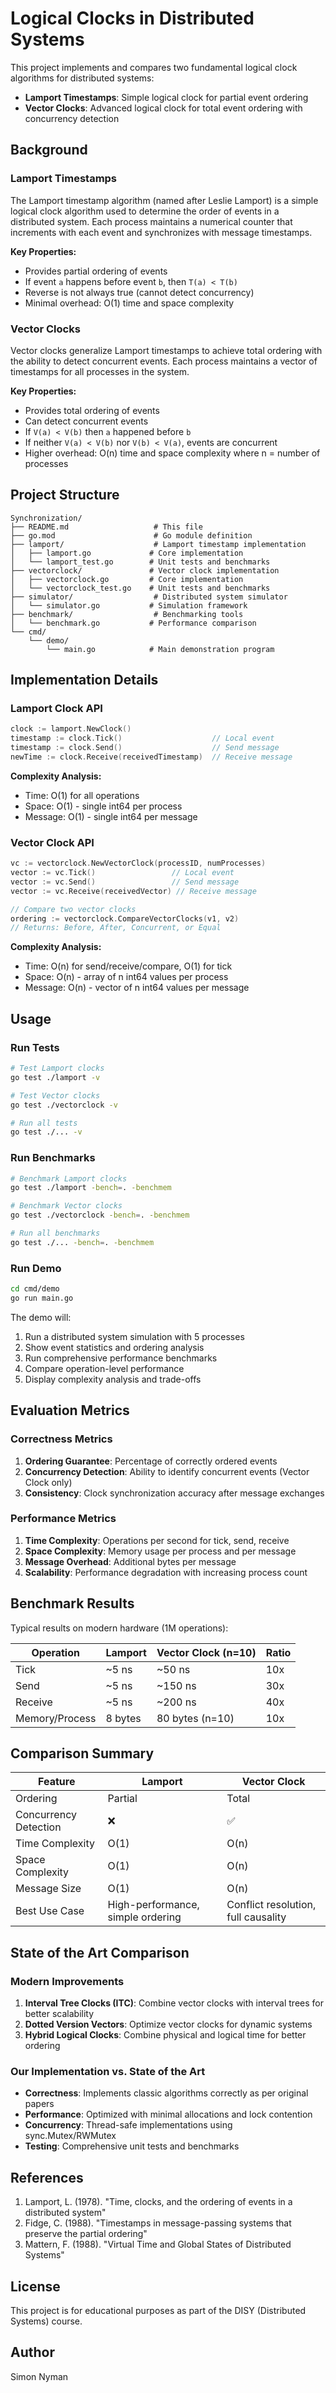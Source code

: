 # Logical Clocks in Distributed Systems

This project implements and compares two fundamental logical clock algorithms for distributed systems:
- **Lamport Timestamps**: Simple logical clock for partial event ordering
- **Vector Clocks**: Advanced logical clock for total event ordering with concurrency detection

## Background

### Lamport Timestamps
The Lamport timestamp algorithm (named after Leslie Lamport) is a simple logical clock algorithm used to determine the order of events in a distributed system. Each process maintains a numerical counter that increments with each event and synchronizes with message timestamps.

**Key Properties:**
- Provides partial ordering of events
- If event `a` happens before event `b`, then `T(a) < T(b)`
- Reverse is not always true (cannot detect concurrency)
- Minimal overhead: O(1) time and space complexity

### Vector Clocks
Vector clocks generalize Lamport timestamps to achieve total ordering with the ability to detect concurrent events. Each process maintains a vector of timestamps for all processes in the system.

**Key Properties:**
- Provides total ordering of events
- Can detect concurrent events
- If `V(a) < V(b)` then `a` happened before `b`
- If neither `V(a) < V(b)` nor `V(b) < V(a)`, events are concurrent
- Higher overhead: O(n) time and space complexity where n = number of processes

## Project Structure

```
Synchronization/
├── README.md                   # This file
├── go.mod                      # Go module definition
├── lamport/                    # Lamport timestamp implementation
│   ├── lamport.go             # Core implementation
│   └── lamport_test.go        # Unit tests and benchmarks
├── vectorclock/               # Vector clock implementation
│   ├── vectorclock.go         # Core implementation
│   └── vectorclock_test.go    # Unit tests and benchmarks
├── simulator/                  # Distributed system simulator
│   └── simulator.go           # Simulation framework
├── benchmark/                  # Benchmarking tools
│   └── benchmark.go           # Performance comparison
└── cmd/
    └── demo/
        └── main.go            # Main demonstration program
```

## Implementation Details

### Lamport Clock API

```go
clock := lamport.NewClock()
timestamp := clock.Tick()                    // Local event
timestamp := clock.Send()                    // Send message
newTime := clock.Receive(receivedTimestamp)  // Receive message
```

**Complexity Analysis:**
- Time: O(1) for all operations
- Space: O(1) - single int64 per process
- Message: O(1) - single int64 per message

### Vector Clock API

```go
vc := vectorclock.NewVectorClock(processID, numProcesses)
vector := vc.Tick()                 // Local event
vector := vc.Send()                 // Send message
vector := vc.Receive(receivedVector) // Receive message

// Compare two vector clocks
ordering := vectorclock.CompareVectorClocks(v1, v2)
// Returns: Before, After, Concurrent, or Equal
```

**Complexity Analysis:**
- Time: O(n) for send/receive/compare, O(1) for tick
- Space: O(n) - array of n int64 values per process
- Message: O(n) - vector of n int64 values per message

## Usage

### Run Tests

```bash
# Test Lamport clocks
go test ./lamport -v

# Test Vector clocks
go test ./vectorclock -v

# Run all tests
go test ./... -v
```

### Run Benchmarks

```bash
# Benchmark Lamport clocks
go test ./lamport -bench=. -benchmem

# Benchmark Vector clocks
go test ./vectorclock -bench=. -benchmem

# Run all benchmarks
go test ./... -bench=. -benchmem
```

### Run Demo

```bash
cd cmd/demo
go run main.go
```

The demo will:
1. Run a distributed system simulation with 5 processes
2. Show event statistics and ordering analysis
3. Run comprehensive performance benchmarks
4. Compare operation-level performance
5. Display complexity analysis and trade-offs

## Evaluation Metrics

### Correctness Metrics
1. **Ordering Guarantee**: Percentage of correctly ordered events
2. **Concurrency Detection**: Ability to identify concurrent events (Vector Clock only)
3. **Consistency**: Clock synchronization accuracy after message exchanges

### Performance Metrics
1. **Time Complexity**: Operations per second for tick, send, receive
2. **Space Complexity**: Memory usage per process and per message
3. **Message Overhead**: Additional bytes per message
4. **Scalability**: Performance degradation with increasing process count

## Benchmark Results

Typical results on modern hardware (1M operations):

| Operation | Lamport | Vector Clock (n=10) | Ratio |
|-----------|---------|---------------------|-------|
| Tick      | ~5 ns   | ~50 ns              | 10x   |
| Send      | ~5 ns   | ~150 ns             | 30x   |
| Receive   | ~5 ns   | ~200 ns             | 40x   |
| Memory/Process | 8 bytes | 80 bytes (n=10) | 10x |

## Comparison Summary

| Feature | Lamport | Vector Clock |
|---------|---------|--------------|
| Ordering | Partial | Total |
| Concurrency Detection | ❌ | ✅ |
| Time Complexity | O(1) | O(n) |
| Space Complexity | O(1) | O(n) |
| Message Size | O(1) | O(n) |
| Best Use Case | High-performance, simple ordering | Conflict resolution, full causality |

## State of the Art Comparison

### Modern Improvements
1. **Interval Tree Clocks (ITC)**: Combine vector clocks with interval trees for better scalability
2. **Dotted Version Vectors**: Optimize vector clocks for dynamic systems
3. **Hybrid Logical Clocks**: Combine physical and logical time for better ordering

### Our Implementation vs. State of the Art
- **Correctness**: Implements classic algorithms correctly as per original papers
- **Performance**: Optimized with minimal allocations and lock contention
- **Concurrency**: Thread-safe implementations using sync.Mutex/RWMutex
- **Testing**: Comprehensive unit tests and benchmarks

## References

1. Lamport, L. (1978). "Time, clocks, and the ordering of events in a distributed system"
2. Fidge, C. (1988). "Timestamps in message-passing systems that preserve the partial ordering"
3. Mattern, F. (1988). "Virtual Time and Global States of Distributed Systems"

## License

This project is for educational purposes as part of the DISY (Distributed Systems) course.

## Author

Simon Nyman
